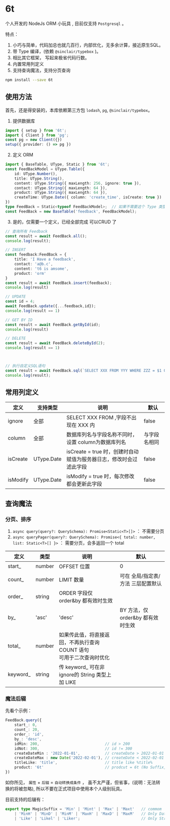 # 6t

个人开发的 NodeJs ORM 小玩具 , 目前仅支持 `Postgresql` 。 


特点：

1. 小巧与简单，代码加总也就几百行，内部优化，无多余计算，接近原生SQL。
2. 带 Type 编译，(依赖  `@sinclair/typebox` )。
3. 相比其它框架， 写起来极省代码行数。
4. 内置常用列定义
5. 支持查询魔法，支持分页查询


```bash
npm install --save 6t
```

## 使用方法

首先，还是得安装的，本库依赖第三方包 `lodash`, `pg`, `@sinclair/typebox`。




1. 提供数据库

```typescript
import { setup } from '6t';
import { Client } from 'pg';
const pg = new Client({})
setup({ provider: () => pg })
```


2. 定义 ORM

```typescript
import { BaseTable, UType, Static } from '6t';
const FeedBackModel = UType.Table({
    id: UType.Number(),
    title: UType.String(),
    content: UType.String({ maxLength: 256, ignore: true }),
    contact: UType.String({ maxLength: 64 }),
    product: UType.String({ maxLength: 64 }),
    createTime: UType.Date({ column: 'create_time', isCreate: true })
})
type FeedBack = Static<typeof FeedBackModel>;  // 如果不需要这个 Type 类型, 写成一行足矣
const FeedBack = new BaseTable('feedback', FeedBackModel);
```

3. 是的，仅需要一个定义，已经全部完成 可以CRUD 了


```typescript
// 查询所有 Feedback
const result = await FeedBack.all();
console.log(result);

// INSERT
const feedback:FeedBack = {
    title: 'I Have a feedback',
    contact: 'a@b.c',
    content: 't6 is amsome',
    product: 'orm'
}
const result = await FeedBack.insert(feedback);
console.log(result)

// UPDATE
const id = 4;
await FeedBack.update({...feedback,id});
console.log(result == 1)

// GET BY ID
const result = await FeedBack.getById(id);
console.log(result)

// DELETE
const result = await FeedBack.deleteById(2);
console.log(result == 1)



// 执行自定义SQL语句
const result = await FeedBack.sql(`SELECT XXX FROM YYY WHERE ZZZ = $1 ORDER BY $2 $3`,['value','id','DESC']);
console.log(result);
```


## 常用列定义


| 定义     | 支持类型   | 说明                                                               | 默认         |
| -------- | ---------- | ------------------------------------------------------------------ | ------------ |
| ignore   | 全部       | SELECT XXX FROM ,字段不出现在 XXX 内                               | false        |
| column   | 全部       | 数据库列名与字段名称不同时，设置 column为数据库列名                | 与字段名相同 |
| isCreate | UType.Date | isCreate = true 时，创建时自动赋值为服务器日志，修改时会过滤此字段 | false        |
| isModify | UType.Date | isModify = true 时，每次修改都会更新此字段                         | false        |


## 查询魔法

### 分页、排序

1. `async query(query?: QuerySchema): Promise<Static<T>[]>` ： 不需要分页
2. `async queryPager(query?: QuerySchema): Promise<{ total: number, list: Static<T>[] }>` ： 需要分页，会多返回一个 total


| 定义     | 类型   | 说明                                                                       | 默认                               |
| -------- | ------ | -------------------------------------------------------------------------- | ---------------------------------- |
| start_   | number | OFFSET 位置                                                                | 0                                  |
| count_   | number | LIMIT 数量                                                                 | 可在 全局/指定表/方法 三层配置默认 |
| order_   | string | ORDER 字段仅 order&by 都有效时生效                                         |                                    |
| by_      | 'asc'  | 'desc'                                                                     | BY 方法，仅 order&by 都有效时生效  |
| total_   | number | 如果传此值，将直接返回，不再执行查询 COUNT 语句 <br/> 可用于二次查询时优化 |                                    |
| keyword_ | string | 传 keyword_ 可在非 ignore的 String 类型上加 LIKE                           |                                    |


### 魔法后辍

先看个示例：

```typescript
FeedBack.query({
    start_: 0,
    count_: 20,
    order_: 'id',
    by_: 'desc',
    idMin: 200,                             // id > 200
    idNot: 300,                             // id != 300
    createDateMin : '2022-01-01',           // createDate > 2022-01-01
    createDateMax : new Date('2022-02-01'), // createDate < 2022-02-01
    titleLike: 'title',                     // title like %title%
    product: '6t'                           // prodcut = 6t (No Suffix, No Magic )
})
```

如你所见， `属性` + `后辍` =  `自动转换成条件` ， 虽不太严谨，但省事，(说明：无法转换的将被忽略), 所以不要在正式项目中使用本个人级别玩具。

目前支持的后辍有：

```typescript
export type MagicSuffix = 'Min' | 'Mint' | 'Max' | 'Maxt'   // commom  > , >= , <  ,  <=
    | 'MinH' | 'MinD' | 'MinM' | 'MaxH' | 'MaxD' | 'MaxM'   // Only Date Hour / Day / Month
    | 'Like' | 'Likel' | 'Liker';                           // Only String  like leftlike rightlike
```
